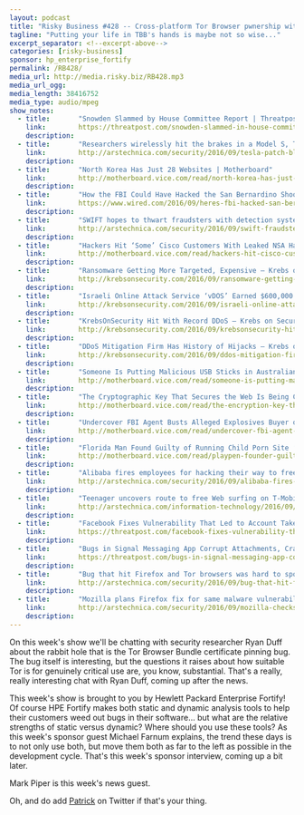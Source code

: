 ```yaml
---
layout: podcast
title: "Risky Business #428 -- Cross-platform Tor Browser pwnership with Ryan Duff"
tagline: "Putting your life in TBB's hands is maybe not so wise..."
excerpt_separator: <!--excerpt-above-->
categories: [risky-business]
sponsor: hp_enterprise_fortify
permalink: /RB428/
media_url: http://media.risky.biz/RB428.mp3
media_url_ogg: 
media_length: 38416752
media_type: audio/mpeg
show_notes:
  - title:       "Snowden Slammed by House Committee Report | Threatpost | The first stop for security news"
    link:        https://threatpost.com/snowden-slammed-in-house-committee-report/120661/
    description: 
  - title:       "Researchers wirelessly hit the brakes in a Model S, Tesla patches quickly | Ars Technica"
    link:        http://arstechnica.com/security/2016/09/tesla-patch-blocks-remote-attack-that-could-turn-on-brakes-from-miles-away/
    description: 
  - title:       "North Korea Has Just 28 Websites | Motherboard"
    link:        http://motherboard.vice.com/read/north-korea-has-just-28-websites
    description: 
  - title:       "How the FBI Could Have Hacked the San Bernardino Shooter’s iPhone | WIRED"
    link:        https://www.wired.com/2016/09/heres-fbi-hacked-san-bernardino-shooters-iphone/
    description: 
  - title:       "SWIFT hopes to thwart fraudsters with detection system in wake of bank heist | Ars Technica"
    link:        http://arstechnica.com/security/2016/09/swift-fraudsters-detection-system-bangladesh-bank-heist/
    description: 
  - title:       "Hackers Hit ‘Some’ Cisco Customers With Leaked NSA Hacking Tools | Motherboard"
    link:        http://motherboard.vice.com/read/hackers-hit-cisco-customers-leaked-nsa-hacking-tools-shadow-brokers
    description: 
  - title:       "Ransomware Getting More Targeted, Expensive — Krebs on Security"
    link:        http://krebsonsecurity.com/2016/09/ransomware-getting-more-targeted-expensive/
    description: 
  - title:       "Israeli Online Attack Service ‘vDOS’ Earned $600,000 in Two Years — Krebs on Security"
    link:        http://krebsonsecurity.com/2016/09/israeli-online-attack-service-vdos-earned-600000-in-two-years/
    description: 
  - title:       "KrebsOnSecurity Hit With Record DDoS — Krebs on Security"
    link:        http://krebsonsecurity.com/2016/09/krebsonsecurity-hit-with-record-ddos/
    description: 
  - title:       "DDoS Mitigation Firm Has History of Hijacks — Krebs on Security"
    link:        http://krebsonsecurity.com/2016/09/ddos-mitigation-firm-has-history-of-hijacks/
    description: 
  - title:       "Someone Is Putting Malicious USB Sticks in Australian Mailboxes | Motherboard"
    link:        http://motherboard.vice.com/read/someone-is-putting-malicious-usb-sticks-in-australian-mailboxes
    description: 
  - title:       "The Cryptographic Key That Secures the Web Is Being Changed for the First Time | Motherboard"
    link:        http://motherboard.vice.com/read/the-encryption-key-that-secures-the-web-is-being-changed-for-the-first-time
    description: 
  - title:       "Undercover FBI Agent Busts Alleged Explosives Buyer on the Dark Web | Motherboard"
    link:        http://motherboard.vice.com/read/undercover-fbi-agent-busts-alleged-explosives-buyer-on-the-dark-web
    description: 
  - title:       "Florida Man Found Guilty of Running Child Porn Site ‘Playpen’ | Motherboard"
    link:        http://motherboard.vice.com/read/playpen-founder-guilty
    description: 
  - title:       "Alibaba fires employees for hacking their way to free mooncakes | Ars Technica"
    link:        http://arstechnica.com/security/2016/09/alibaba-fires-employees-for-hacking-their-way-to-free-mooncakes/
    description: 
  - title:       "Teenager uncovers route to free Web surfing on T-Mobile network | Ars Technica"
    link:        http://arstechnica.com/information-technology/2016/09/teenager-uncovers-route-to-free-web-surfing-on-t-mobile-network/
    description: 
  - title:       "Facebook Fixes Vulnerability That Led to Account Takeover, Pays Researcher $16K | Threatpost | The first stop for security news"
    link:        https://threatpost.com/facebook-fixes-vulnerability-that-led-to-account-takeover-pays-researcher-16k/120688/
    description: 
  - title:       "Bugs in Signal Messaging App Corrupt Attachments, Crash App | Threatpost | The first stop for security news"
    link:        https://threatpost.com/bugs-in-signal-messaging-app-corrupt-attachments-crash-app/120643/
    description: 
  - title:       "Bug that hit Firefox and Tor browsers was hard to spot—now we know why | Ars Technica"
    link:        http://arstechnica.com/security/2016/09/bug-that-hit-firefox-and-tor-browsers-was-hard-to-spot-now-we-know-why/
    description: 
  - title:       "Mozilla plans Firefox fix for same malware vulnerability that bit Tor [updated] | Ars Technica"
    link:        http://arstechnica.com/security/2016/09/mozilla-checks-if-firefox-is-affected-by-same-malware-vulnerability-as-tor/
    description: 
---
```


On this week's show we'll be chatting with security researcher Ryan Duff about the rabbit hole that is the Tor Browser Bundle certificate pinning bug. The bug itself is interesting, but the questions it raises about how suitable Tor is for genuinely critical use are, you know, substantial. That's a really, really interesting chat with Ryan Duff, coming up after the news.

This week's show is brought to you by Hewlett Packard Enterprise Fortify! Of course HPE Fortify makes both static and dynamic analysis tools to help their customers weed out bugs in their software... but what are the relative strengths of static versus dynamic? Where should you use these tools? As this week's sponsor guest Michael Farnum explains, the trend these days is to not only use both, but move them both as far to the left as possible in the development cycle. That's this week's sponsor interview, coming up a bit later.

Mark Piper is this week's news guest.

Oh, and do add [Patrick](https://twitter.com/riskybusiness) on Twitter if that's your thing.
